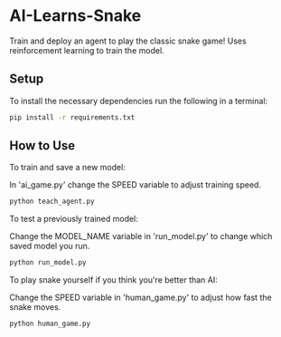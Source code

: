 # AI-Learns-Snake

Train and deploy an agent to play the classic snake game!
Uses reinforcement learning to train the model.

## Setup
To install the necessary dependencies run the following in a terminal:
```bash
pip install -r requirements.txt
```

## How to Use
To train and save a new model:

In 'ai_game.py' change the SPEED variable to adjust training speed.
```bash
python teach_agent.py
```

To test a previously trained model:

Change the MODEL_NAME variable in 'run_model.py' to change which saved model you run.
```bash
python run_model.py
```

To play snake yourself if you think you're better than AI:

Change the SPEED variable in 'human_game.py' to adjust how fast the snake moves.
```bash
python human_game.py
```